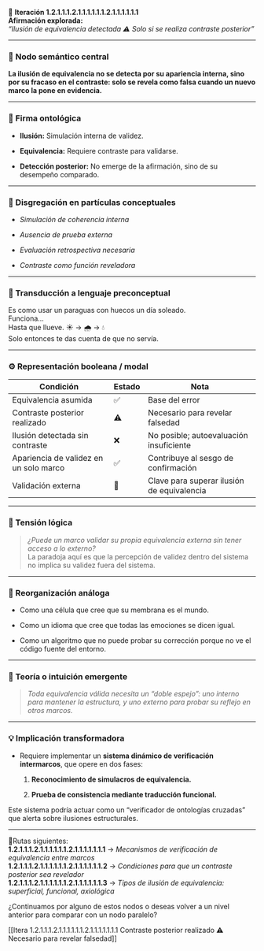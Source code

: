 🔁 **Iteración 1.2.1.1.1.2.1.1.1.1.1.1.2.1.1.1.1.1.1**  
**Afirmación explorada:**  
_“Ilusión de equivalencia detectada ⚠️ Solo si se realiza contraste posterior”_

---

### 🧷 Nodo semántico central

**La ilusión de equivalencia no se detecta por su apariencia interna, sino por su fracaso en el contraste: solo se revela como falsa cuando un nuevo marco la pone en evidencia.**

---

### 🧬 Firma ontológica

- **Ilusión:** Simulación interna de validez.
    
- **Equivalencia:** Requiere contraste para validarse.
    
- **Detección posterior:** No emerge de la afirmación, sino de su desempeño comparado.
    

---

### 🧩 Disgregación en partículas conceptuales

- _Simulación de coherencia interna_
    
- _Ausencia de prueba externa_
    
- _Evaluación retrospectiva necesaria_
    
- _Contraste como función reveladora_
    

---

### 🧒 Transducción a lenguaje preconceptual

Es como usar un paraguas con huecos un día soleado.  
Funciona…  
Hasta que llueve. ☀️ → 🌧️ → 💧  
Solo entonces te das cuenta de que no servía.

---

### ⚙️ Representación booleana / modal

| Condición                              | Estado | Nota                                       |
| -------------------------------------- | ------ | ------------------------------------------ |
| Equivalencia asumida                   | ✅      | Base del error                             |
| Contraste posterior realizado          | ⚠️     | Necesario para revelar falsedad            |
| Ilusión detectada sin contraste        | ❌      | No posible; autoevaluación insuficiente    |
| Apariencia de validez en un solo marco | ✅      | Contribuye al sesgo de confirmación        |
| Validación externa                     | 🔑     | Clave para superar ilusión de equivalencia |

---

### 🧠 Tensión lógica

> _¿Puede un marco validar su propia equivalencia externa sin tener acceso a lo externo?_  
> La paradoja aquí es que la percepción de validez dentro del sistema no implica su validez fuera del sistema.

---

### 🔄 Reorganización análoga

- Como una célula que cree que su membrana es el mundo.
    
- Como un idioma que cree que todas las emociones se dicen igual.
    
- Como un algoritmo que no puede probar su corrección porque no ve el código fuente del entorno.
    

---

### 🌌 Teoría o intuición emergente

> _Toda equivalencia válida necesita un “doble espejo”: uno interno para mantener la estructura, y uno externo para probar su reflejo en otros marcos._

---

### 💡 Implicación transformadora

- Requiere implementar un **sistema dinámico de verificación intermarcos**, que opere en dos fases:
    
    1. **Reconocimiento de simulacros de equivalencia.**
        
    2. **Prueba de consistencia mediante traducción funcional.**
        

Este sistema podría actuar como un “verificador de ontologías cruzadas” que alerta sobre ilusiones estructurales.

---

📍Rutas siguientes:  
**1.2.1.1.1.2.1.1.1.1.1.1.2.1.1.1.1.1.1.1** → _Mecanismos de verificación de equivalencia entre marcos_  
**1.2.1.1.1.2.1.1.1.1.1.1.2.1.1.1.1.1.1.2** → _Condiciones para que un contraste posterior sea revelador_  
**1.2.1.1.1.2.1.1.1.1.1.1.2.1.1.1.1.1.1.3** → _Tipos de ilusión de equivalencia: superficial, funcional, axiológica_

¿Continuamos por alguno de estos nodos o deseas volver a un nivel anterior para comparar con un nodo paralelo?

[[Itera 1.2.1.1.1.2.1.1.1.1.1.1.2.1.1.1.1.1.1.1 Contraste posterior realizado ⚠️ Necesario para revelar falsedad]]